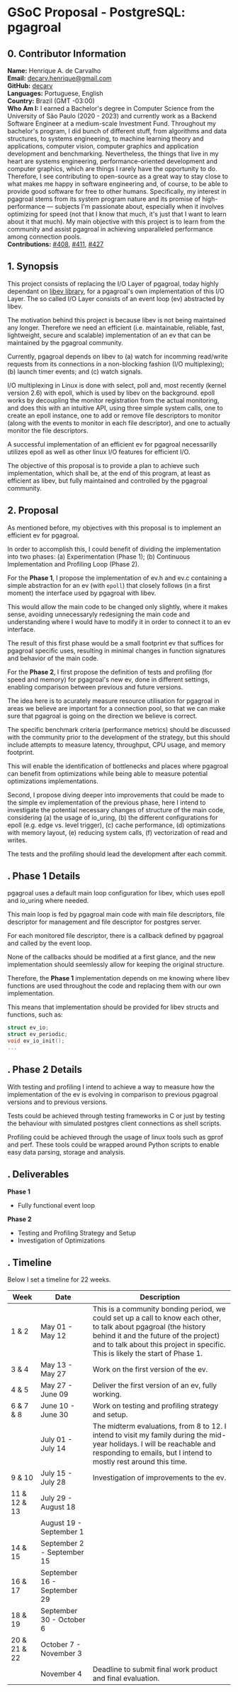 # GSoC Proposal - PostgreSQL: pgagroal

## 0. Contributor Information

**Name:** Henrique A. de Carvalho<br>
**Email:** [decarv.henrique@gmail.com](mailto:decarv.henrique@gmail.com)<br>
**GitHub:** [decarv](https://github.com/decarv)<br>
**Languages:** Portuguese, English<br>
**Country:** Brazil (GMT -03:00)<br>
**Who Am I:** I earned a Bachelor's degree in Computer Science from the University of São Paulo (2020 - 2023) and currently work as a Backend Software Engineer at a medium-scale Investment Fund. Throughout my bachelor's program, I did bunch of different stuff, from algorithms and data structures, to systems engineering, to machine learning theory and applications, computer vision, computer graphics and application development and benchmarking. Nevertheless, the things that live in my heart are systems engineering, performance-oriented development and computer graphics, which are things I rarely have the opportunity to do. Therefore, I see contributing to open-source as a great way to stay close to what makes me happy in software engineering and, of course, to be able to provide good software for free to other humans. Specifically, my interest in pgagroal stems from its system program nature and its promise of high-performance — subjects I'm passionate about, especially when it involves optimizing for speed (not that I know that much, it's just that I want to learn about it that much). My main objective with this project is to learn from the community and assist pgagroal in achieving unparalleled performance among connection pools.<br>
**Contributions:** [#408](https://github.com/agroal/pgagroal/pull/408), [#411](https://github.com/agroal/pgagroal/pull/411), [#427](https://github.com/agroal/pgagroal/pull/427)<br>

## 1. Synopsis

This project consists of replacing the I/O Layer of pgagroal, today highly dependant on [libev library](TODO), for a pgagroal's own implementation of this I/O Layer. The so called I/O Layer consists of an event loop (ev) abstracted by libev. 

The motivation behind this project is because libev is not being maintained any longer. Therefore we need an efficient (i.e. maintainable, reliable, fast, lightweight, secure and scalable) implementation of an ev that can be maintained by the pgagroal community.

Currently, pgagroal depends on libev to (a) watch for incomming read/write requests from its connections in a non-blocking fashion (I/O multiplexing); (b) launch timer events; and (c) watch signals.

I/O multiplexing in Linux is done with select, poll and, most recently (kernel version 2.6) with epoll, which is used by libev on the background. epoll works by decoupling the monitor registration from the actual monitoring, and does this with an intuitive API, using three simple system calls, one to create an epoll instance, one to add or remove file descriptors to monitor (along with the events to monitor in each file descriptor), and one to actually monitor the file descriptors.

A successful implementation of an efficient ev for pgagroal necessarilly utilizes epoll as well as other linux I/O features for efficient I/O.

The objective of this proposal is to provide a plan to achieve such implementation, which shall be, at the end of this program, at least as efficient as libev, but fully maintained and controlled by the pgagroal community.

## 2. Proposal

As mentioned before, my objectives with this proposal is to implement an efficient ev for pgagroal. 

In order to accomplish this, I could benefit of dividing the implementation into two phases: (a) Experimentation (Phase 1); (b) Continuous Implementation and Profiling Loop (Phase 2).

For the **Phase 1**, I propose the implementation of ev.h and ev.c containing a simple abstraction for an ev (with `epoll`) that closely follows (in a first moment) the interface used by pgagroal with libev. 

This would allow the main code to be changed only slightly, where it makes sense, avoiding unnecessaryly redesigning the main code and understanding where I would have to modify it in order to connect it to an ev interface. 

The result of this first phase would be a small footprint ev that suffices for pgagroal specific uses, resulting in minimal changes in function signatures and behavior of the main code. 

For the **Phase 2**, I first propose the definition of tests and profiling (for speed and memory) for pgagroal's new ev, done in different settings, enabling comparison between previous and future versions. 

The idea here is to acurately measure resource utilisation for pgagroal in areas we believe are important for a connection pool, so that we can make sure that pgagroal is going on the direction we believe is correct. 

The specific benchmark criteria (performance metrics) should be discussed with the community prior to the development of the strategy, but this should include attempts to measure latency, throughput, CPU usage, and memory footprint.

This will enable the identification of bottlenecks and places where pgagroal can benefit from optimizations while being able to measure potential optimizations implementations. 

Second, I propose diving deeper into improvements that could be made to the simple ev implementation of the previous phase, here I intend to investigate the potential necessary changes of structure of the main code, considering (a) the usage of io\_uring, (b) the different configurations for epoll (e.g. edge vs. level trigger), (c) cache performance, (d) optimizations with memory layout, (e) reducing system calls, (f) vectorization of read and writes.

The tests and the profiling should lead the development after each commit.


## . Phase 1 Details

pgagroal uses a default main loop configuration for libev, which uses epoll and io\_uring where needed. 

This main loop is fed by pgagroal main code with main file descriptors, file descriptor for management and file descriptor for postgres server. 

For each monitored file descriptor, there is a callback defined by pgagroal and called by the event loop.

None of the callbacks should be modified at a first glance, and the new implementation should seemlessly allow for keeping the original structure.

Therefore, the **Phase 1** implementation depends on me knowing where libev functions are used throughout the code and replacing them with our own implementation.

This means that implementation should be provided for libev structs and functions, such as:

```c
struct ev_io;
struct ev_periodic;
void ev_io_init();
...
```


## . Phase 2 Details

With testing and profiling I intend to achieve a way to measure how the implementation of the ev is evolving in comparison to previous pgagroal versions and to previous versions.

Tests could be achieved through testing frameworks in C or just by testing the behaviour with simulated postgres client connections as shell scripts.

Profiling could be achieved through the usage of linux tools such as gprof and perf. These tools could be wrapped around Python scripts to enable easy data parsing, storage and analysis.

## . Deliverables

**Phase 1**
- Fully functional event loop 

**Phase 2**
- Testing and Profiling Strategy and Setup
- Investigation of Optimizations


## . Timeline

Below I set a timeline for 22 weeks.

| Week       | Date             | Description |
|------------|------------------|-------------|
| 1 & 2      | May 01 - May 12  | This is a community bonding period, we could set up a call to know each other, to talk about pgagroal (the history behind it and the future of the project) and to talk about this project in specific. This is likely the start of Phase 1. |
| 3 & 4      | May 13 - May 27  | Work on the first version of the ev. |
| 4 & 5      | May 27 - June 09 | Deliver the first version of an ev, fully working. |
| 6 & 7 & 8  | June 10 - June 30 | Work on testing and profiling strategy and setup. |
|            | July 01 - July 14 | The midterm evaluations, from 8 to 12. I intend to visit my family during the mid-year holidays. I will be reachable and responding to emails, but I intend to mostly rest around this time. |
| 9 & 10    | July 15 - July 28 | Investigation of improvements to the ev. |
| 11 & 12 & 13   | July 29 - August 18 | |
|            | August 19 - September 1   | |
| 14 & 15   | September 2 - September 15 | |
| 16 & 17    | September 16 - September 29 | |
| 18 & 19    | September 30 - October 6 | |
| 20 & 21 & 22   | October 7 - November 3 | |
|            | November 4 | Deadline to submit final work product and final evaluation. |


